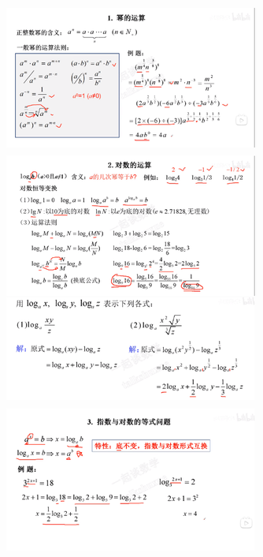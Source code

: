 ![](../../photo/Pasted%20image%2020240319175848.png)

![](../../photo/Pasted%20image%2020240319175902.png)
![](../../photo/Pasted%20image%2020240319180036.png)

![](../../photo/Pasted%20image%2020240319175938.png)